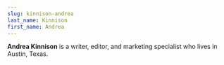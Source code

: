 ```yaml
---
slug: kinnison-andrea
last_name: Kinnison
first_name: Andrea
---
```

**Andrea Kinnison** is a writer, editor, and marketing specialist who lives in Austin, Texas.
